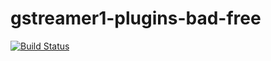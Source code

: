 # gstreamer1-plugins-bad-free

[![Build Status](https://travis-ci.org/UnitedRPMs/gstreamer1-plugins-bad-free.svg?branch=master)](https://travis-ci.org/UnitedRPMs/gstreamer1-plugins-bad-free)
